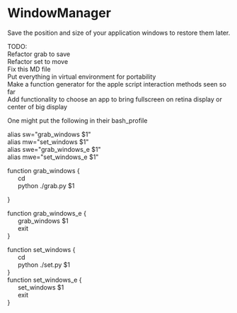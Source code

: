# WindowManager
Save the position and size of your application windows to restore them later. <br />

TODO:<br />
Refactor grab to save <br />
Refactor set to move <br />
Fix this MD file<br />
Put everything in virtual environment for portability<br />
Make a function generator for the apple script interaction methods seen so far <br />
Add functionality to choose an app to bring fullscreen on retina display or center of big display<br />

One might put the following in their bash_profile<br />

alias sw="grab_windows $1"<br />
alias mw="set_windows $1"<br />
alias swe="grab_windows_e $1"<br />
alias mwe="set_windows_e $1"<br />

function grab_windows {<br />
        &nbsp;&nbsp;&nbsp;&nbsp;&nbsp;&nbsp;cd <path to python files><br />
        &nbsp;&nbsp;&nbsp;&nbsp;&nbsp;&nbsp;python ./grab.py $1<br />

}<br />

function grab_windows_e {<br />
        &nbsp;&nbsp;&nbsp;&nbsp;&nbsp;&nbsp;grab_windows $1<br />
        &nbsp;&nbsp;&nbsp;&nbsp;&nbsp;&nbsp;exit<br />
}<br />

function set_windows {<br />
       &nbsp;&nbsp;&nbsp;&nbsp;&nbsp;&nbsp;cd <path to python files><br />
        &nbsp;&nbsp;&nbsp;&nbsp;&nbsp;&nbsp;python ./set.py $1<br />
}<br />
function set_windows_e {<br />
        &nbsp;&nbsp;&nbsp;&nbsp;&nbsp;&nbsp;set_windows $1<br />
        &nbsp;&nbsp;&nbsp;&nbsp;&nbsp;&nbsp;exit<br />
}<br />
